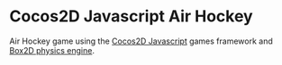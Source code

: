 Cocos2D Javascript Air Hockey
=============================

Air Hockey game using the [Cocos2D Javascript](https://github.com/ryanwilliams/cocos2d-javascript) games framework and [Box2D physics engine](https://github.com/erincatto/Box2D).
